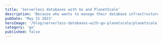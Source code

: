```yaml
---
title: 'Serverless databases with Go and PlanetScale'
description: 'Because who wants to manage their database infrastructure in 2023?'
pubDate: 'May 31 2023'
heroImage: '/blog/serverless-databases-with-go-planetscale/planetscale_meme.jpg'
category: 'go'
published: false
---
```

